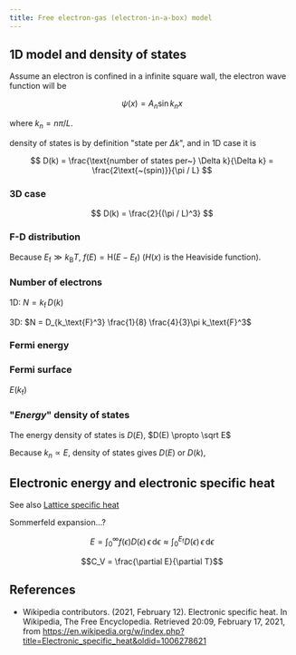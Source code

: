```yaml
---
title: Free electron-gas (electron-in-a-box) model
---
```


## 1D model and density of states

Assume an electron is confined in a infinite square wall, the electron wave function will be

$$ \psi(x) = A_n \sin k_n x $$

where $k_n = n\pi / L$.

density of states is by definition "state per $\Delta k$", and in 1D case it is

$$ D(k) = \frac{\text{number of states per~} \Delta k}{\Delta k} = \frac{2\text{~(spin)}}{\pi / L} $$

### 3D case

$$ D(k) = \frac{2}{(\pi / L)^3} $$

### F-D distribution

Because $E_\text{f} \gg k_\text{B}T$, $f(E) = \mathrm{H}(E-E_\text{f})$ ($H(x)$  is the Heaviside function).

### Number of electrons

1D: $N = k_\text{f} \, D(k)$

3D: $N = D_{k_\text{F}^3} \frac{1}{8} \frac{4}{3}\pi k_\text{F}^3$

### Fermi energy

### Fermi surface

$E(k_\text{f})$

### "*Energy*" density of states

The energy density of states is $D(E)$, $D(E) \propto \sqrt E$

Because $k_n \propto E$, density of states gives $D(E)$ or $D(k)$,

## Electronic energy and electronic specific heat

See also [Lattice specific heat](https://www.notion.so/Lattice-specific-heat-bdd09b0226404165817d1bf3b1940342)

Sommerfeld expansion...?

$$E = \int_0^{\infty} f(\epsilon) D(\epsilon) \,\epsilon \, \mathrm{d}\epsilon \approx \int_0^{E_\mathrm{f}} D(\epsilon) \,\epsilon \, \mathrm{d}\epsilon$$

$$C_V = \frac{\partial E}{\partial T}$$

## References

- Wikipedia contributors. (2021, February 12). Electronic specific heat. In Wikipedia, The Free Encyclopedia. Retrieved 20:09, February 17, 2021, from https://en.wikipedia.org/w/index.php?title=Electronic_specific_heat&oldid=1006278621